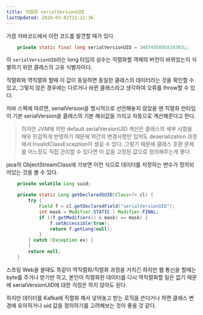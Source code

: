 ```yaml
---
title: 직렬화 serialVersionUID
lastUpdated: 2024-03-02T21:22:36
---
```


가끔 자바코드에서 이런 코드를 발견할 때가 있다.

```java
    private static final long serialVersionUID = 3487495895819393L;
```

이 `serialVersionUID`라는 long 타입의 상수는 직렬화할 객체의 버전이 바뀌었는지 식별하기 위한 클래스의 고유 식별자이다.

직렬화와 역직렬화 할때 이 값이 동일하면 동일한 클래스의 데이터라는 것을 확인할 수 있고, 그렇지 않은 경우에는 다르거나 바뀐 클래스라고 생각하여 오류를 throw할 수 있다.

자바 스펙에 따르면, serialVersion을 명시적으로 선언해놓지 않았을 땐 직렬화 런타임이 기본 serialVersion을 클래스의 기본 해쉬값을 가지고 자동으로 계산해준다고 한다.

> 하지만 JVM에 의한 default serialVersionUID 계산은 클래스의 세부 사항을 매우 민감하게 반영하기 때문에 약간의 변경사항만 있어도 deserialization 과정에서 InvalidClassException이 생길 수 있다. 그렇기 때문에 클래스 호환 문제를 어느정도 직접 관리할 수 있다면 이 값을 고정된 값으로 정의해주는게 좋다.


java의 ObjectStreamClass에 가보면 이런 식으로 데이터를 저장하는 변수가 정의되어있는 것을 볼 수 있다.

```java
    private volatile Long suid;
```

```java
    private static Long getDeclaredSUID(Class<?> cl) {
        try {
            Field f = cl.getDeclaredField("serialVersionUID");
            int mask = Modifier.STATIC | Modifier.FINAL;
            if ((f.getModifiers() & mask) == mask) {
                f.setAccessible(true);
                return f.getLong(null);
            }
        } catch (Exception ex) {
        }
        return null;
    }
```

스프링 Web을 쓸때도 똑같이 역직렬화/직렬화 과정을 거치긴 하지만 웹 통신을 할때는 byte를 주거나 받기만 하고, 본인이 직렬화한 데이터를 다시 역직렬화할 일은 없기 때문에 serialVersionUID에 대한 걱정은 하지 않아도 된다.

하지만 데이터를 Kafka에 직렬화 해서 넣어놓고 받는 로직을 쓴다거나 하면 클래스 변경에 유의하거나 uid 값을 정의하기를 고려해보는 것이 좋을 것 같다.